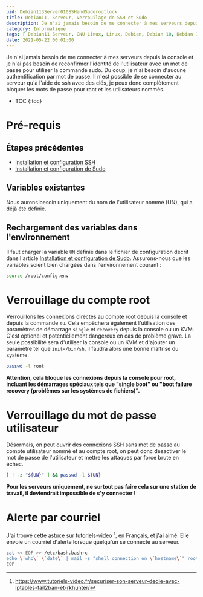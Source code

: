 ```yaml
---
uid: Debian113Server010SSHandSudorootlock
title: Debian11, Serveur, Verrouilage de SSH et Sudo
description: Je n'ai jamais besoin de me connecter à mes serveurs depuis la console et je n'ai pas besoin de reconfirmer l'identité de l'utilisateur avec un mot de passe pour utiliser la commande sudo. Du coup, je n'ai besoin d'aucune authentification par mot de passe. Il n'est possible de se connecter au serveur qu'à l'aide de ssh avec des clés, je peux donc complètement bloquer les mots de passe pour root et les utilisateurs nommés.  
category: Informatique
tags: [ Debian11 Serveur, GNU Linux, Linux, Debian, Debian 10, Debian 11, Buster, Bullseye, Serveur, Installation, Configuration, Sudo, SSH, Verrouillage, Root, Compte, Sécurité, Clé secrete SSH ]
date: 2021-05-22 00:01:00
---
```

Je n'ai jamais besoin de me connecter à mes serveurs depuis la console et je n'ai pas besoin de reconfirmer l'identité de l'utilisateur avec un mot de passe pour utiliser la commande sudo. Du coup, je n'ai besoin d'aucune authentification par mot de passe. Il n'est possible de se connecter au serveur qu'à l'aide de ssh avec des clés, je peux donc complètement bloquer les mots de passe pour root et les utilisateurs nommés.  
* TOC
{:toc}

# Pré-requis

## Étapes précédentes

- [Installation et configuration SSH](/Debian112Preparation020SSHinstallationandconfiguration-fr/)
- [Installation et configuration de Sudo](/Debian112Preparation010Sudoinstallationandconfiguration-fr/)

## Variables existantes

Nous aurons besoin uniquement du nom de l'utilisateur nommé (UN), qui a déjà été définie.

## Rechargement des variables dans l'environnement

Il faut charger la variable `UN` définie dans le fichier de configuration décrit dans l'article [Installation et configuration de Sudo](/Debian112Preparation010Sudoinstallationandconfiguration-fr/). Assurons-nous que les variables soient bien chargées dans l'environnement courant :
```bash
source /root/config.env
```

# Verrouillage du compte root

Verrouillons les connexions directes au compte root depuis la console et depuis la commande `su`. Cela empêchera également
l'utilisation des paramètres de démarrage `single` et `recovery` depuis la console ou un KVM. C'est optionel et potentiellement
dangereux en cas de problème grave. La seule possibilité sera d'utiliser la console ou un KVM et d'ajouter un paramètre tel que
`init=/bin/sh`, il faudra alors une bonne maîtrise du système.
```bash
passwd -l root
```
**Attention, cela bloque les connexions depuis la console pour root, incluant les démarrages spéciaux tels que "single boot" ou
"boot failure recovery (problèmes sur les systèmes de fichiers)".**

# Verrouillage du mot de passe utilisateur

Désormais, on peut ouvrir des connexions SSH sans mot de passe au compte utilisateur nommé et au compte root, on peut donc
désactiver le mot de passe de l'utilisateur et mettre les attaques par force brute en échec.
```bash
[ ! -z "${UN}" ] && passwd -l ${UN}
```
**Pour les serveurs uniquement, ne surtout pas faire cela sur une station de travail, il deviendrait impossible de s'y connecter !**

# Alerte par courriel
J'ai trouvé cette astuce sur [tutoriels-video][tutovideo] [^1], en Français, et j'ai aimé. Elle envoie un courriel d'alerte lorsque quelqu'un se connecte au serveur.
```bash
cat << EOF >> /etc/bash.bashrc
echo \`who\` \`date\` | mail -s "shell connection on \`hostname\`" root
EOF
```

[tutovideo]: https://www.tutoriels-video.fr/securiser-son-serveur-dedie-avec-iptables-fail2ban-et-rkhunter/
[^1]: https://www.tutoriels-video.fr/securiser-son-serveur-dedie-avec-iptables-fail2ban-et-rkhunter/
